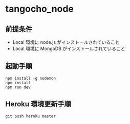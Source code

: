 # tangocho_node

## 前提条件

- Local 環境に node.js がインストールされていること
- Local 環境に MongoDB がインストールされていること

## 起動手順

```
npm install -g nodemon
npm install
npm run dev
```

## Heroku 環境更新手順

```
git push heroku master
```
